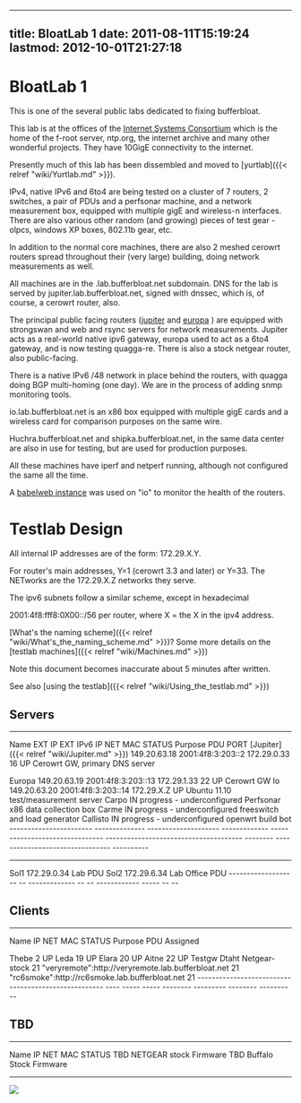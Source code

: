 
---
title: BloatLab 1
date: 2011-08-11T15:19:24
lastmod: 2012-10-01T21:27:18
---
BloatLab 1
==========

This is one of the several <link>public labs</link> dedicated to fixing
bufferbloat.

This lab is at the offices of the [Internet Systems
Consortium](http://www.isc.org) which is the home of the f-root server,
ntp.org, the internet archive and many other wonderful projects. They
have 10GigE connectivity to the internet.

Presently much of this lab has been dissembled and moved to
[yurtlab]({{< relref "wiki/Yurtlab.md" >}}).

IPv4, native IPv6 and 6to4 are being tested on a cluster of 7 routers, 2
switches, a pair of PDUs and a perfsonar machine, and a network
measurement box, equipped with multiple gigE and wireless-n interfaces.
There are also various other random (and growing) pieces of test gear -
olpcs, windows XP boxes, 802.11b gear, etc.

In addition to the normal core machines, there are also 2 meshed cerowrt
routers spread throughout their (very large) building, doing network
measurements as well.

All machines are in the .lab.bufferbloat.net subdomain. DNS for the lab
is served by jupiter.lab.bufferbloat.net, signed with dnssec, which is,
of course, a cerowrt router, also.

The principal public facing routers
([jupiter](http://jupiter.lab.bufferbloat.net) and
[europa](http://europa.lab.bufferbloat.net) ) are equipped with
strongswan and web and rsync servers for network measurements. Jupiter
acts as a real-world native ipv6 gateway, europa used to act as a 6to4
gateway, and is now testing quagga-re. There is also a stock netgear
router, also public-facing.

There is a native IPv6 /48 network in place behind the routers, with
quagga doing BGP multi-homing (one day). We are in the process of adding
snmp monitoring tools.

io.lab.bufferbloat.net is an x86 box equipped with multiple gigE cards
and a wireless card for comparison purposes on the same wire.

Huchra.bufferbloat.net and shipka.bufferbloat.net, in the same data
center are also in use for testing, but are used for production
purposes.

All these machines have iperf and netperf running, although not
configured the same all the time.

A [babelweb instance](http://io.lab.bufferbloat.net:8080) was used on
"io" to monitor the health of the routers.

Testlab Design
==============

All internal IP addresses are of the form: 172.29.X.Y.

For router's main addresses, Y=1 (cerowrt 3.3 and later) or Y=33. The
NETworks are the 172.29.X.Z networks they serve.

The ipv6 subnets follow a similar scheme, except in hexadecimal

2001:4f8:fff8:0X00::/56 per router, where X = the X in the ipv4 address.

[What's the naming scheme]({{< relref "wiki/What's_the_naming_scheme.md" >}})? Some more details on the
[testlab machines]({{< relref "wiki/Machines.md" >}})

Note this document becomes inaccurate about 5 minutes after written.

See also [using the testlab]({{< relref "wiki/Using_the_testlab.md" >}})

Servers
-------

  ----------------------- -------------- -------------------- ------------- ------------------------------- -------------------------------------- -------- -------------------------------- ----------
  Name                    EXT IP         EXT IPv6             IP            NET                             MAC                                    STATUS   Purpose                          PDU PORT
  [Jupiter]({{< relref "wiki/Jupiter.md" >}})    149.20.63.18   2001:4f8:3:203::2    172.29.0.33   16                                                                     UP       Cerowrt GW, primary DNS server   
  <link>Europa</link>     149.20.63.19   2001:4f8:3:203::13   172.29.1.33   22                                                                     UP       Cerowrt GW                       
  <link>Io</link>         149.20.63.20   2001:4f8:3:203::14   172.29.X.Z    UP                              Ubuntu 11.10 test/measurement server   
  <link>Carpo</link>                                                        IN progress - underconfigured   Perfsonar x86 data collection box      
  <link>Carme</link>                                                        IN progress - underconfigured   freeswitch and load generator          
  <link>Callisto</link>                                                     IN progress - underconfigured   openwrt build bot                      
  ----------------------- -------------- -------------------- ------------- ------------------------------- -------------------------------------- -------- -------------------------------- ----------

  ------------------- -- ------------- -- -- ------------ ----- -- --
  <link>Sol1</link>      172.29.0.34         Lab          PDU      
  <link>Sol2</link>      172.29.6.34         Lab Office   PDU      
  ------------------- -- ------------- -- -- ------------ ----- -- --

Clients
-------

  ---------------------------------------------------- ---- ----- ----- -------- --------- -------- ----------
  Name                                                 IP   NET   MAC   STATUS   Purpose   PDU      Assigned
  <link>Thebe</link>                                        2           UP                          
  <link>Leda</link>                                         19          UP                          
  <link>Elara</link>                                        20          UP                          
  <link>Aitne</link>                                        22          UP                 Testgw   Dtaht
  <link>Netgear-stock</link>                           21                                           
  "veryremote":http://veryremote.lab.bufferbloat.net   21                                           
  "rc6smoke":http://rc6smoke.lab.bufferbloat.net       21                                           
  ---------------------------------------------------- ---- ----- ----- -------- --------- -------- ----------

TBD
---

  ------ ---- ----- ----- ------------------------
  Name   IP   NET   MAC   STATUS
  TBD                     NETGEAR stock Firmware
  TBD                     Buffalo Stock Firmware
  ------ ---- ----- ----- ------------------------

![](attached_t.svg)
